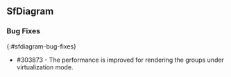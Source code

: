 ## SfDiagram

### Bug Fixes
{:#sfdiagram-bug-fixes}

* \#303873 - The performance is improved for rendering the groups under virtualization mode.
